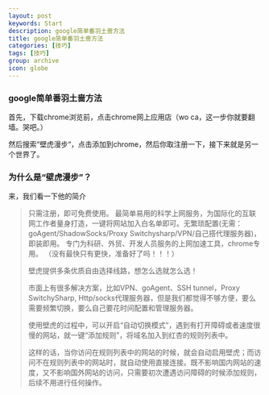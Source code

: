 ```yaml
---
layout: post
keywords: Start
description: google简单番羽土啬方法
title: google简单番羽土啬方法
categories: [技巧]
tags: [技巧]
group: archive
icon: globe
---
```


### google简单番羽土啬方法

首先，下载chrome浏览前，点击chrome网上应用店（wo ca，这一步你就要翻墙。哭吧。）

然后搜索“壁虎漫步“，点击添加到chrome，然后你取注册一下，接下来就是另一个世界了。

### 为什么是“壁虎漫步”？

来，我们看一下他的简介

> 只需注册，即可免费使用。
> 最简单易用的科学上网服务，为国际化的互联网工作者量身打造，一键将网站加入白名单即可。无繁琐配置(无需：goAgent/ShadowSocks/Proxy Switchysharp/VPN/自己搭代理服务器)，即装即用。
> 专门为科研、外贸、开发人员服务的上网加速工具，chrome专用。
> （没有最快只有更快，准备好了吗！！！）
> 
> 壁虎提供多条优质自由选择线路，想怎么选就怎么选！
> 
> 市面上有很多解决方案，比如VPN、goAgent、SSH tunnel，Proxy SwitchySharp, Http/socks代理服务器，但是我们都觉得不够方便，要么需要频繁切换，要么自己要花时间配置和管理服务器。
> 
> 
> 使用壁虎的过程中，可以开启“自动切换模式”，遇到有打开障碍或者速度很慢的网站，就一键“添加规则”，将域名加入到红杏的规则列表中。
> 
> 这样的话，当你访问在规则列表中的网站的时候，就会自动启用壁虎；而访问不在规则列表中的网站时，就自动使用直接连接。既不影响国内网站的速度，又不影响国外网站的访问，只需要初次遭遇访问障碍的时候添加规则，后续不用进行任何操作。 